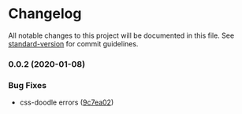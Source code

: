 # Changelog

All notable changes to this project will be documented in this file. See [standard-version](https://github.com/conventional-changelog/standard-version) for commit guidelines.

### 0.0.2 (2020-01-08)


### Bug Fixes

* css-doodle errors ([9c7ea02](https://github.com/LuXDAmore/vue-css-doodle/commit/9c7ea02e2bf5583ae07b25a9b60ab726a662db74))
